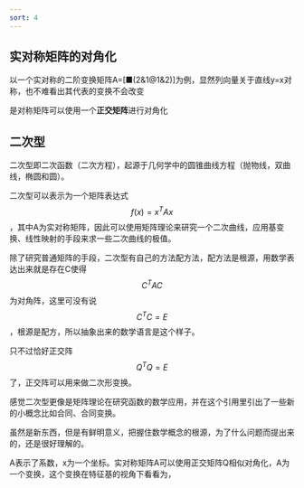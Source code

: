 ```yaml
---
sort: 4
---
```



## 实对称矩阵的对角化

以一个实对称的二阶变换矩阵A=[■(2&1@1&2)]为例，显然列向量关于直线y=x对称，也不难看出其代表的变换不会改变

是对称矩阵可以使用一个**正交矩阵**进行对角化

## 二次型

二次型即二次函数（二次方程），起源于几何学中的圆锥曲线方程（抛物线，双曲线，椭圆和圆）。

二次型可以表示为一个矩阵表达式$$ f(x)=x^T Ax $$，其中A为实对称矩阵，因此可以使用矩阵理论来研究一个二次曲线，应用基变换、线性映射的手段来求一些二次曲线的极值。

除了研究普通矩阵的手段，二次型有自己的方法配方法，配方法是根源，用数学表达出来就是存在C使得$$ C^TAC $$为对角阵，这里可没有说$$C^TC=E$$，根源是配方，所以抽象出来的数学语言是这个样子。

只不过恰好正交阵$$ Q^TQ=E $$了，正交阵可以用来做二次形变换。

感觉二次型更像是矩阵理论在研究函数的数学应用，并在这个引用里引出了一些新的小概念比如合同、合同变换。

虽然是新东西，但是有鲜明意义，把握住数学概念的根源，为了什么问题而提出来的，还是很好理解的。


A表示了系数，x为一个坐标。实对称矩阵A可以使用正交矩阵Q相似对角化，A为一个变换，这个变换在特征基的视角下看看为，










